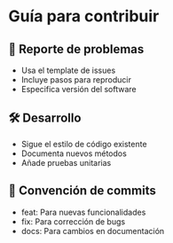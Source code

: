# Guía para contribuir

## 📌 Reporte de problemas
- Usa el template de issues
- Incluye pasos para reproducir
- Especifica versión del software

## 🛠 Desarrollo
- Sigue el estilo de código existente
- Documenta nuevos métodos
- Añade pruebas unitarias

## 📝 Convención de commits
- feat: Para nuevas funcionalidades
- fix: Para corrección de bugs
- docs: Para cambios en documentación
